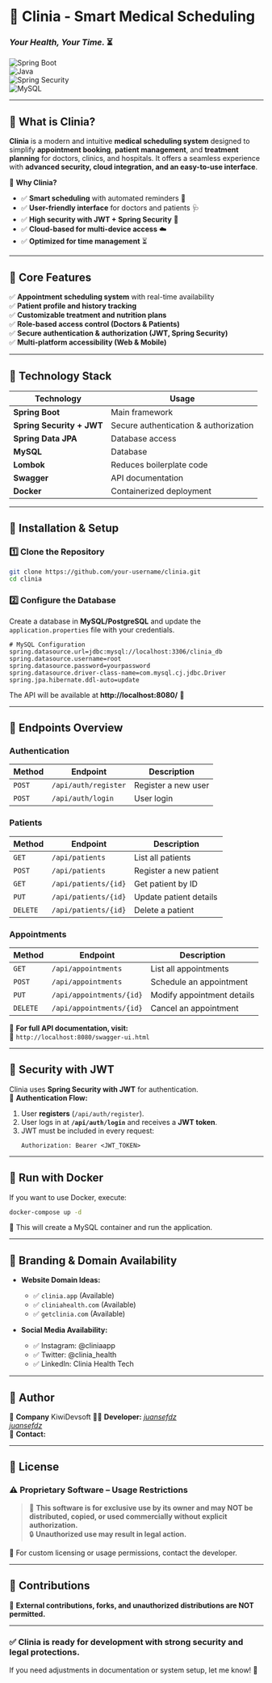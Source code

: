 # 🏥 Clinia - Smart Medical Scheduling
### *Your Health, Your Time.* ⏳

![Spring Boot](https://img.shields.io/badge/Spring%20Boot-2.7.3-green?style=for-the-badge&logo=spring-boot)  
![Java](https://img.shields.io/badge/Java-17-blue?style=for-the-badge&logo=java)  
![Spring Security](https://img.shields.io/badge/Spring%20Security-JWT-red?style=for-the-badge&logo=spring)  
![MySQL](https://img.shields.io/badge/MySQL-8.0-orange?style=for-the-badge&logo=mysql)  

---

## 📌 **What is Clinia?**
**Clinia** is a modern and intuitive **medical scheduling system** designed to simplify **appointment booking**, **patient management**, and **treatment planning** for doctors, clinics, and hospitals. It offers a seamless experience with **advanced security, cloud integration, and an easy-to-use interface**.

🚀 **Why Clinia?**
- ✅ **Smart scheduling** with automated reminders 📅
- ✅ **User-friendly interface** for doctors and patients 🩺
- ✅ **High security with JWT + Spring Security** 🔐
- ✅ **Cloud-based for multi-device access** ☁️
- ✅ **Optimized for time management** ⏳

---

## 📌 **Core Features**
✅ **Appointment scheduling system** with real-time availability  
✅ **Patient profile and history tracking**  
✅ **Customizable treatment and nutrition plans**  
✅ **Role-based access control (Doctors & Patients)**  
✅ **Secure authentication & authorization (JWT, Spring Security)**  
✅ **Multi-platform accessibility (Web & Mobile)**  

---

## 📌 **Technology Stack**
| Technology      | Usage |
|---------------|------------------------------------------------|
| **Spring Boot** | Main framework |
| **Spring Security + JWT** | Secure authentication & authorization |
| **Spring Data JPA** | Database access |
| **MySQL** | Database |
| **Lombok** | Reduces boilerplate code |
| **Swagger** | API documentation |
| **Docker**  | Containerized deployment |

---

## 🚀 **Installation & Setup**
### **1️⃣ Clone the Repository**
```bash
git clone https://github.com/your-username/clinia.git
cd clinia
```

### **2️⃣ Configure the Database**
Create a database in **MySQL/PostgreSQL** and update the `application.properties` file with your credentials.

```properties
# MySQL Configuration
spring.datasource.url=jdbc:mysql://localhost:3306/clinia_db
spring.datasource.username=root
spring.datasource.password=yourpassword
spring.datasource.driver-class-name=com.mysql.cj.jdbc.Driver
spring.jpa.hibernate.ddl-auto=update
```


The API will be available at **http://localhost:8080/** 📡

---

## 📌 **Endpoints Overview**
### **Authentication**
| Method | Endpoint | Description |
|--------|--------------------|------------------|
| `POST` | `/api/auth/register` | Register a new user |
| `POST` | `/api/auth/login` | User login |

### **Patients**
| Method | Endpoint | Description |
|--------|--------------------|------------------|
| `GET` | `/api/patients` | List all patients |
| `POST` | `/api/patients` | Register a new patient |
| `GET` | `/api/patients/{id}` | Get patient by ID |
| `PUT` | `/api/patients/{id}` | Update patient details |
| `DELETE` | `/api/patients/{id}` | Delete a patient |

### **Appointments**
| Method | Endpoint | Description |
|--------|--------------------|------------------|
| `GET` | `/api/appointments` | List all appointments |
| `POST` | `/api/appointments` | Schedule an appointment |
| `PUT` | `/api/appointments/{id}` | Modify appointment details |
| `DELETE` | `/api/appointments/{id}` | Cancel an appointment |

🔹 **For full API documentation, visit:**  
📌 `http://localhost:8080/swagger-ui.html`

---

## 🔐 **Security with JWT**
Clinia uses **Spring Security with JWT** for authentication.  
🔹 **Authentication Flow:**
1. User **registers** (`/api/auth/register`).
2. User logs in at **`/api/auth/login`** and receives a **JWT token**.
3. JWT must be included in every request:
   ```http
   Authorization: Bearer <JWT_TOKEN>
   ```

---

## 🐳 **Run with Docker**
If you want to use Docker, execute:
```bash
docker-compose up -d
```
📌 This will create a MySQL container and run the application.

---

## 📌 **Branding & Domain Availability**
- **Website Domain Ideas:**
  - ✅ `clinia.app` (Available)
  - ✅ `cliniahealth.com` (Available)
  - ✅ `getclinia.com` (Available)

- **Social Media Availability:**
  - ✅ Instagram: @cliniaapp
  - ✅ Twitter: @clinia_health
  - ✅ LinkedIn: Clinia Health Tech

---

## 📌 **Author**
🏢 **Company** KiwiDevsoft
👨‍💻 **Developer:** *[juansefdz](https://github.com/juansefdz)*  
                  *[juansefdz](https://github.com/juansefdz)*  
📧 **Contact:** 

---

## 📜 **License**
### **⚠️ Proprietary Software – Usage Restrictions**
> 🔴 **This software is for exclusive use by its owner and may NOT be distributed, copied, or used commercially without explicit authorization.**  
> 🔒 **Unauthorized use may result in legal action.**

📌 For custom licensing or usage permissions, contact the developer.

---

## 📌 **Contributions**
🚫 **External contributions, forks, and unauthorized distributions are NOT permitted.**

---

### ✅ **Clinia is ready for development with strong security and legal protections.**
If you need adjustments in documentation or system setup, let me know! 🚀

